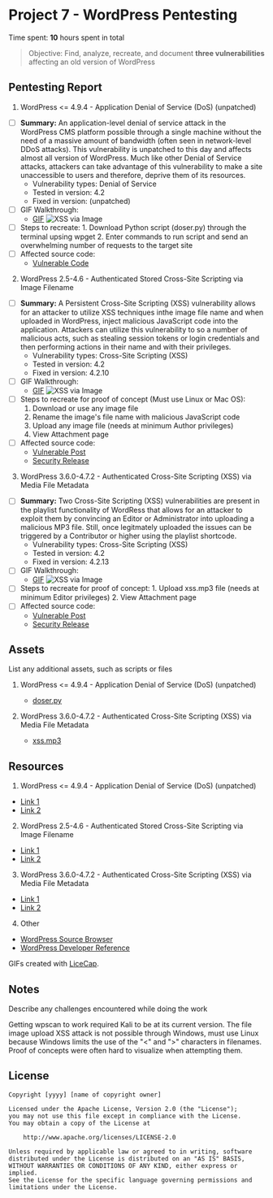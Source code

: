# Project 7 - WordPress Pentesting

Time spent: **10** hours spent in total

> Objective: Find, analyze, recreate, and document **three vulnerabilities** affecting an old version of WordPress

## Pentesting Report

1. WordPress <= 4.9.4 - Application Denial of Service (DoS) (unpatched)
  - [ ] **Summary:** An application-level denial of service attack in the WordPress CMS platform possible through a single machine without the need of a massive amount of bandwidth (often seen in network-level DDoS attacks). This vulnerability is unpatched to this day and affects almost all version of WordPress. Much like other Denial of Service attacks, attackers can take advantage of this vulnerability to make a site unaccessible to users and therefore, deprive them of its resources.
    - Vulnerability types: Denial of Service
    - Tested in version: 4.2
    - Fixed in version: (unpatched)
  - [ ] GIF Walkthrough: 
    - [GIF](https://github.com/HaTeMaiL/FacebookCodePathCourse_Authentic8/blob/master/WordPressPenTest/DoS.gif)
    ![XSS via Image](https://github.com/HaTeMaiL/FacebookCodePathCourse_Authentic8/blob/master/WordPressPenTest/DoS.gif)
  - [ ] Steps to recreate: 
        1. Download Python script (doser.py) through the terminal upsing wpget
        2. Enter commands to run script and send an overwhelming number of requests to the target site
  - [ ] Affected source code:
    - [Vulnerable Code](https://your-wordpress-site.com/wp-admin/load-scripts.php?c=1&load=editor,common,user-profile,media-widgets,media-gallery)
    
2. WordPress 2.5-4.6 - Authenticated Stored Cross-Site Scripting via Image Filename
  - [ ] **Summary:** A Persistent Cross-Site Scripting (XSS) vulnerability allows for an attacker to utilize XSS techniques inthe image file name and when uploaded in WordPress, inject malicious JavaScript code into the application. Attackers can utilize this vulnerability to so a number of malicious acts, such as stealing session tokens or login credentials and then performing actions in their name and with their privileges.
    - Vulnerability types: Cross-Site Scripting (XSS)
    - Tested in version: 4.2
    - Fixed in version: 4.2.10
  - [ ] GIF Walkthrough: 
     - [GIF](https://github.com/HaTeMaiL/FacebookCodePathCourse_Authentic8/blob/master/WordPressPenTest/Image.gif)
     ![XSS via Image](https://github.com/HaTeMaiL/FacebookCodePathCourse_Authentic8/blob/master/WordPressPenTest/Image.gif)
  - [ ] Steps to recreate for proof of concept (Must use Linux or Mac OS): 
      1. Download or use any image file
      2. Rename the image's file name with malicious JavaScript code
      3. Upload any image file (needs at minimum Author privileges)
      4. View Attachment page
  - [ ] Affected source code:
    - [Vulnerable Post](http://your-wordpress-site.com/?attachment_id=#)
    - [Security Release](https://wordpress.org/news/2016/09/wordpress-4-6-1-security-and-maintenance-release/)
    
3. WordPress 3.6.0-4.7.2 - Authenticated Cross-Site Scripting (XSS) via Media File Metadata
  - [ ] **Summary:** Two Cross-Site Scripting (XSS) vulnerabilities are present in the playlist functionality of WordRess that allows for an attacker to exploit them by convincing an Editor or Administrator into uploading a malicious MP3 file. Still, once legitmately uploaded the issues can be triggered by a Contributor or higher using the playlist shortcode.
    - Vulnerability types: Cross-Site Scripting (XSS)
    - Tested in version: 4.2
    - Fixed in version: 4.2.13
  - [ ] GIF Walkthrough: 
    - [GIF](https://github.com/HaTeMaiL/FacebookCodePathCourse_Authentic8/blob/master/WordPressPenTest/Audio.gif)
    ![XSS via Image](https://github.com/HaTeMaiL/FacebookCodePathCourse_Authentic8/blob/master/WordPressPenTest/Audio.gif)
  - [ ] Steps to recreate for proof of concept: 
        1. Upload xss.mp3 file (needs at minimum Editor privileges)
        2. View Attachment page
  - [ ] Affected source code:
    - [Vulnerable Post](http://your-wordpress-site.com/?attachment_id=#)
    - [Security Release](https://wordpress.org/news/2017/03/wordpress-4-7-3-security-and-maintenance-release/)

## Assets

List any additional assets, such as scripts or files

1. WordPress <= 4.9.4 - Application Denial of Service (DoS) (unpatched)
    - [doser.py](https://github.com/quitten/doser.py)

3. WordPress 3.6.0-4.7.2 - Authenticated Cross-Site Scripting (XSS) via Media File Metadata
    - [xss.mp3](https://www.securify.nl/advisory/SFY20160742/xss.mp3)

## Resources

1. WordPress <= 4.9.4 - Application Denial of Service (DoS) (unpatched)
- [Link 1](https://baraktawily.blogspot.com/2018/02/how-to-dos-29-of-world-wide-websites.html)
- [Link 2](https://thehackernews.com/2018/02/wordpress-dos-exploit.html)
    
2. WordPress 2.5-4.6 - Authenticated Stored Cross-Site Scripting via Image Filename
- [Link 1](https://sumofpwn.nl/advisory/2016/persistent_cross_site_scripting_vulnerability_in_wordpress_due_to_unsafe_processing_of_file_names.html)
- [Link 2](https://seclists.org/fulldisclosure/2016/Sep/6)
    
3. WordPress 3.6.0-4.7.2 - Authenticated Cross-Site Scripting (XSS) via Media File Metadata
- [Link 1](https://sumofpwn.nl/advisory/2016/wordpress_audio_playlist_functionality_is_affected_by_cross_site_scripting.html)
- [Link 2](https://seclists.org/oss-sec/2017/q1/563)

4. Other
- [WordPress Source Browser](https://core.trac.wordpress.org/browser/)
- [WordPress Developer Reference](https://developer.wordpress.org/reference/)

GIFs created with [LiceCap](http://www.cockos.com/licecap/).

## Notes

Describe any challenges encountered while doing the work

Getting wpscan to work required Kali to be at its current version. The file image upload XSS attack is not possible through Windows, must use Linux because Windows limits the use of the "<" and ">" characters in filenames. Proof of concepts were often hard to visualize when attempting them.

## License

    Copyright [yyyy] [name of copyright owner]

    Licensed under the Apache License, Version 2.0 (the "License");
    you may not use this file except in compliance with the License.
    You may obtain a copy of the License at

        http://www.apache.org/licenses/LICENSE-2.0

    Unless required by applicable law or agreed to in writing, software
    distributed under the License is distributed on an "AS IS" BASIS,
    WITHOUT WARRANTIES OR CONDITIONS OF ANY KIND, either express or implied.
    See the License for the specific language governing permissions and
    limitations under the License.
